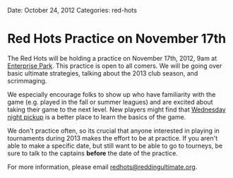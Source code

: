 Date: October 24, 2012
Categories: red-hots

# Red Hots Practice on November 17th

The Red Hots will be holding a practice on November 17th, 2012, 9am at [Enterprise Park](/places/enterprise).
This practice is open to all comers.
We will be going over basic ultimate strategies, talking about the 2013 club season, and scrimmaging.

<!-- ~~fold~~ -->

We especially encourage folks to show up who have familiarity with the game (e.g. played in the fall or summer leagues) and are excited about taking their game to the next level.
New players might find that [Wednesday night pickup](/leagues/raful) is a better place to learn the basics of the game.

We don't practice often, so its crucial that anyone interested in playing in tournaments during 2013 makes the effort to be at practice.
If you aren't able to make a specific date, but still want to be able to go to tourneys, be sure to talk to the captains **before** the date of the practice.

For more information, please email <redhots@reddingultimate.org>.
